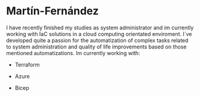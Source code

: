 # Martín-Fernández
 I have recently finished my studies as system administrator and im currently working with IaC solutions in a cloud computing orientated enviroment. I´ve developed 
 quite a passion for the automatization of complex tasks related to system administration and quality of life improvements based on those mentioned automatizations. 
 Im currently working with: 

- Terraform

- Azure

- Bicep
